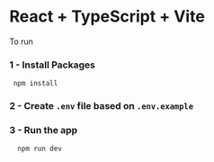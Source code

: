 # React + TypeScript + Vite


To run

### 1 - Install Packages

```shell
 npm install
```

### 2 - Create `.env` file based on `.env.example`

### 3 - Run the app
```shell
  npm run dev
```
